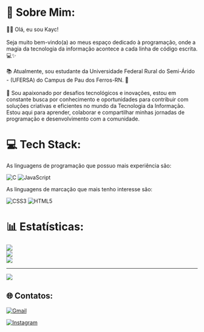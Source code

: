 # 💫 Sobre Mim:
👋🏻 Olá, eu sou Kayc!<br><br>Seja muito bem-vindo(a) ao meus espaço dedicado à programação, onde a magia da tecnologia da informação acontece a cada linha de código escrita. 💻✨<br><br>📚 Atualmente, sou estudante da Universidade Federal Rural do Semi-Árido - (UFERSA) do Campus de Pau dos Ferros-RN. 🌵<br><br>🔎 Sou apaixonado por desafios tecnológicos e inovações, estou em constante busca por conhecimento e oportunidades para contribuir com soluções criativas e eficientes no mundo da Tecnologia da Informação. Estou aqui para aprender, colaborar e compartilhar minhas jornadas de programação e desenvolvimento com a comunidade. <br>


# 💻 Tech Stack:
As linguagens de programação que possuo mais experiência são:

![C](https://img.shields.io/badge/c-%2300599C.svg?style=for-the-badge&logo=c&logoColor=white) ![JavaScript](https://img.shields.io/badge/javascript-%23323330.svg?style=for-the-badge&logo=javascript&logoColor=%23F7DF1E)

As linguagens de marcação que mais tenho interesse são:

![CSS3](https://img.shields.io/badge/css3-%231572B6.svg?style=for-the-badge&logo=css3&logoColor=white) ![HTML5](https://img.shields.io/badge/html5-%23E34F26.svg?style=for-the-badge&logo=html5&logoColor=white)

# 📊 Estatísticas:
![](https://github-readme-stats.vercel.app/api?username=kaychenderson&theme=midnight-purple&hide_border=false&include_all_commits=false&count_private=false)<br/>
![](https://github-readme-streak-stats.herokuapp.com/?user=kaychenderson&theme=midnight-purple&hide_border=false)<br/>
![](https://github-readme-stats.vercel.app/api/top-langs/?username=kaychenderson&theme=midnight-purple&hide_border=false&include_all_commits=false&count_private=false&layout=compact)

---
[![](https://visitcount.itsvg.in/api?id=kaychenderson&icon=0&color=0)](https://visitcount.itsvg.in)

## 🌐 Contatos:
[![Gmail](https://img.shields.io/badge/Gmail-D14836?style=for-the-badge&logo=gmail&logoColor=white)](mailto:kayc.hendersonml@gmail.com)

[![Instagram](https://img.shields.io/badge/Instagram-%23E4405F.svg?logo=Instagram&logoColor=white)](https://instagram.com/https://www.instagram.com/kaychenderson/) 


<!-- Proudly created with GPRM ( https://gprm.itsvg.in ) -->
